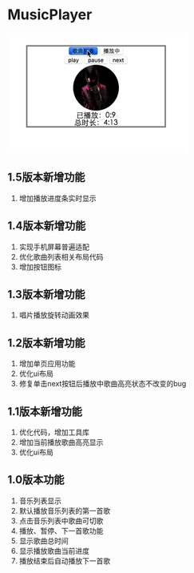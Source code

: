 # MusicPlayer

![image](https://raw.githubusercontent.com/e174596549/MusicPlayer/master/musicplayer.gif)

## 1.5版本新增功能

1. 增加播放进度条实时显示

## 1.4版本新增功能

1. 实现手机屏幕普遍适配
2. 优化歌曲列表相关布局代码
3. 增加按钮图标

## 1.3版本新增功能

1. 唱片播放旋转动画效果

## 1.2版本新增功能

1. 增加单页应用功能
2. 优化ui布局
3. 修复单击next按钮后播放中歌曲高亮状态不改变的bug

## 1.1版本新增功能

1. 优化代码，增加工具库
2. 增加当前播放歌曲高亮显示
3. 优化ui布局

## 1.0版本功能

1. 音乐列表显示
2. 默认播放音乐列表的第一首歌
3. 点击音乐列表中歌曲可切歌
4. 播放、暂停、下一首歌功能
5. 显示歌曲总时间
6. 显示播放歌曲当前进度
7. 播放结束后自动播放下一首歌
